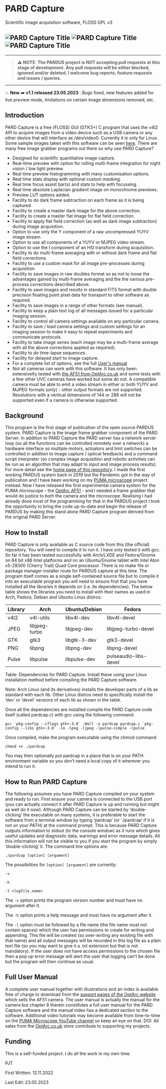 # PARD Capture
Scientific image acquisition software, FLOSS GPL v3


![PARD Capture Title](Images/Fig1.png)
![PARD Capture Title](Images/Fig2.png)
![PARD Capture Title](Images/Fig3.png)
---

----------------------- ------------------------------------
> :warning: **NOTE**: **The PARDUS project is NOT accepting pull requests at this stage of development. Any pull requests will be either blocked, ignored and/or deleted. I welcome bug reports, feature requests and issues / queries.**
----------------------------------------------------------------

:boom: **New** :arrow_right: **v1.1 released 23.05.2023** : Bugs fixed, new features added for live preview mode, limitations on certain image dimensions removed, etc.

                       
Introduction
------------
PARD Capture is a free (FLOSS) GUI (GTK3+) C program that uses the v4l2 API to acquire images from a video device such as a USB camera or any other device that will interface as /dev/video0. Currently it is only for Linux. Some sample images taken with this software can be seen [here](SampleImages_AF51.md). There are many free image grabber programs out there so why use PARD Capture?

* Designed for scientific quantitative image capture.
* Real-time preview with option for rolling multi-frame integration for night vision / low light preview.
* Real time preview histogramming with many customisation options.
* Real time stats display with optional custom masking.
* Real time focus assist bar(s) and stats to help with focussing.
* Real time absolute Laplacian gradient image on monochrome previews.
* Preview LUT options added.
* Facility to do dark frame subtraction on each frame as it is being captured
* Facility to create a master dark image for the above correction.
* Facility to create a master flat image for flat field correction.
* Facility to apply flat field correction (as well as dark image subtraction) during image acquisition.
* Option to use only the Y component of a raw uncompressed YUYV image stream.
* Option to use all components of a YUYV or MJPEG video stream.
* Option to use the I component of an HSI transform during acquisition.
* Facility to do multi-frame averaging with or without dark frame and flat field corrections.
* Facility to use a custom mask for all image pre-processes during acquisition
* Facility to save images in raw doubles format so as not to loose the advantages gained by multi-frame averaging and the the various pre-process corrections described above.
* Facility to save images and results in standard FITS format with double precision floating point pixel data for transport to other software as required.
* Facility to save images in a range of other formats (see manual).
* Facility to keep a plain text log of all messages issued for a particular imaging session.
* Facility to control all camera settings available on any particular camera.
* Facility to save / load camera settings and custom settings for an imaging session to make it easy to repeat experiments and communicate protocols.
* Facility to take image series (each image may be a multi-frame average with all the above corrections applied as required).
* Facility to do time-lapse sequences.
* Facility for delayed start to image capture.
* For a complete list of options, see the full [User's manual](#full-user-manual)
* Not all cameras can work with this software. It has only been extensivelty tested with [the AF51 from OptArc.co.uk](https://www.optarc.co.uk/products/cameras-2/) and some tests with a few other UVC cameras have worked but some do not. A compatible camera must be able to emit a video stream in either or both YUYV and MJPEG formats (only) - other output formats are not supported. Resolutions with a vertical dimensions of 144 or 288 will not be supported even if a camera is otherwise supported.


Background
----------
This program is the first stage of publication of the open source PARDUS system.
PARD Capture is the image frame grabber component of the PARD Server. In addition to PARD Capture the PARD server has a network server loop (so all the functions can be controlled remotely over a network) a hardware interface so multiple motors, actuators and limit switches can be controlled in addition to image capture / optical feedback) and a command script interpreter (so complex image acquisition and robotic activities can be run as an algorithm that may adapt to input and image process results). For more detail see the [home page of this repository](../README.md).
I made the first working PARDUS system back in 2019 but the Pandemic got in the way of publication and I have been working on my [PUMA microscope](https://github.com/TadPath/PUMA) project instead.
Now I have released the first experimental camera system for the PUMA microscope - the [OptArc AF51](https://www.optarc.co.uk/products/cameras-2/) - and I needed a frame grabber that would do justice to both the camera and the microscope. Realising I had already done most of the programming for that in the PARDUS project I took the opportunity to bring the code up-to-date and begin the release of PARDUS by making this stand alone PARD Capture program derived from the original PARD Server.

How to Install
--------------
PARD Capture is only available as C source code from this (the official) repository. You will need to compile it to run it. I have only tested it with gcc. So far it has been tested successfully with Arch/LXDE and Fedora/Gnome on 64 bit x86 Intel platforms and on an Ubuntu/Gnome tablet with Intel Aton x5-Z8300 (Cherry Trail) Quad Core processor. There is no make file or package manager installer route for PARDUS capture at this time. 
The program itself comes as a single self-contained source file but to compile it into an executable program you will need to ensure first that you have installed all the libraries it depends on (i.e. its dependencies).
The below table shows the libraries you need to install with their names as used in Arch, Fedora, Debian and Ubuntu Linux distros:

| Library  | Arch          | Ubuntu/Debian    | Fedora                 |
| -------- | ----          | -------------    | ------                 |
| v4l2     | v4l-utils     | libv4l-dev       | libv4l-devel           |
| JPEG     | libjpeg-turbo | libjpeg-dev      | libjpeg-turbo-devel    |
| GTK      | gtk3          | libgtk-3-dev     | gtk3-devel             |
| PNG      | libpng        | libpng-dev       | libpng-devel           |
| Pulse    | libpulse      | libpulse-dev     | pulseaudio-libs-devel  |

Table: Dependencies for PARD Capture. Install these using your Linux installation method before compiling the PARD Capture software.

Note: Arch Linux (and its derivatives) installs the developer parts of a lib as standard with each lib. Other Linux distros need to specifically install the ‘dev’ or ‘devel’ versions of each lib as shown in the table.

Once all the dependencies are installed compile the PARD Capture code itself (called pardcap.c) with gcc using the following command:

``gcc `pkg-config --cflags gtk+-3.0` -Wall -o pardcap pardcap.c `pkg-config --libs gtk+-3.0` -lm -lpng -ljpeg -lpulse-simple -lpulse``

Once compiled, make the program executable using the chmod command:

`chmod +x ./pardcap`

You may then optionally put pardcap in a place that is on your PATH environment variable so you don’t need a local copy of it wherever you intend to run it.

How to Run PARD Capture
-----------------------
The following assumes you have PARD Capture compiled on your system and ready to run.
First ensure your camera is connected to the USB port (you can actually connect it after PARD Capture is up and running but might as well do it now).
Although PARD Capture can be started by ‘double-clicking’ the executable on many systems, it is preferable to start the software from a terminal window by typing ‘pardcap’ (or ‘./pardcap’ if it is not on your PATH) at the command prompt. This is because PARD Capture outputs information to stdout (to the console window) as it runs which gives useful updates and diagnostic data, warnings and error message details. All this information will not be visible to you if you start the program by simply ‘double-clicking’ it. The command line options are:

`./pardcap [option] [argument]`

The possibilities for `[option] [argument]` are currently:

`-v`

`-h`

`-l <logfile_name>`


The `-v` option prints the program version number and must have no argument after it.

The `-h` option prints a help message and must have no argument after it.

The `-l` option must be followed by a file name (the file name must not contain spaces) which the user has permissions to create for writing and appending. This file will be created (so over-writing any existing file with that name) and all output messages will be recorded in this log file as a plain text file (so you may want to give it a .txt extension but that is not mandatory). If the user does not have access permissions to the chosen file then a pop up error message will alert the user that logging can’t be done but the program will then continue as usual.


Full User Manual
----------------
A complete user manual together with illustrations and an index is available free of charge to download from the [support pages of the OptArc website](https://www.optarc.co.uk/support/) which sells the AF51 camera. The user manual is actually the manual for the camera but chapter 6 therein constitutes a full user manual for the PARD Capture software and the manual index has a dedicated section to the software. Additional video tutorials may become available from time-to-time on the [PUMA Microscope YouTube channel](https://youtube.com/@PUMAMicroscope) so keep an eye on that.
DOI: All sales from the [OptArc.co.uk](https://www.optarc.co.uk/) store contribute to supporting my projects.

Funding
-------
This is a self-funded project. I do all the work in my own time.





PJT

First Written: 12.11.2022

Last Edit: 23.05.2023
